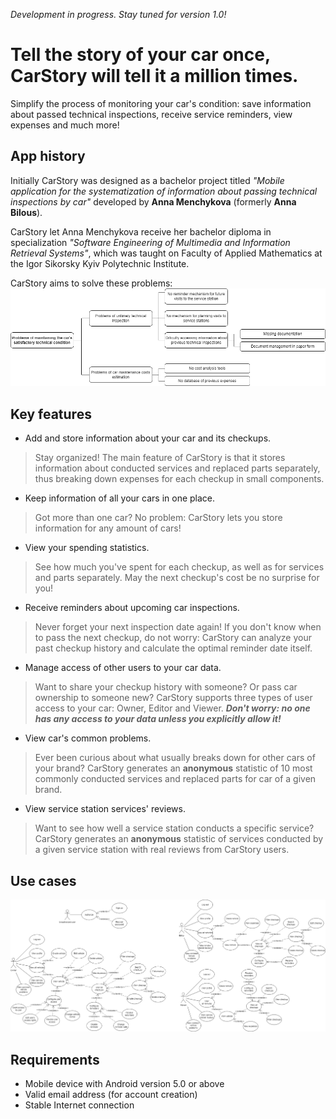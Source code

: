 *Development in progress. Stay tuned for version 1.0!*

# Tell the story of your car once, CarStory will tell it a million times.
Simplify the process of monitoring your car's condition: save information about passed technical inspections, receive service reminders, view expenses and much more!

## App history
Initially CarStory was designed as a bachelor project titled *"Mobile application for the systematization of information about passing technical inspections by car"* developed by **Anna Menchykova** (formerly **Anna Bilous**).

CarStory let Anna Menchykova receive her bachelor diploma in specialization *"Software Engineering of Multimedia and Information Retrieval Systems"*, which was taught on Faculty of Applied Mathematics at the Igor Sikorsky Kyiv Polytechnic Institute.

CarStory aims to solve these problems:
![Decision tree](decision_tree.png)

## Key features
- Add and store information about your car and its checkups.
>Stay organized! The main feature of CarStory is that it stores information about conducted services and replaced parts separately, thus breaking down expenses for each checkup in small components.
- Keep information of all your cars in one place.
>Got more than one car? No problem: CarStory lets you store information for any amount of cars!
- View your spending statistics.
>See how much you've spent for each checkup, as well as for services and parts separately. May the next checkup's cost be no surprise for you!
- Receive reminders about upcoming car inspections.
>Never forget your next inspection date again! If you don't know when to pass the next checkup, do not worry: CarStory can analyze your past checkup history and calculate the optimal reminder date itself.
- Manage access of other users to your car data.
>Want to share your checkup history with someone? Or pass car ownership to someone new? CarStory supports three types of user access to your car: Owner, Editor and Viewer. ***Don't worry: no one has any access to your data unless you explicitly allow it!***
- View car's common problems.
>Ever been curious about what usually breaks down for other cars of your brand? CarStory generates an **anonymous** statistic of 10 most commonly conducted services and replaced parts for car of a given brand.
- View service station services' reviews.
>Want to see how well a service station conducts a specific service? CarStory generates an **anonymous** statistic of services conducted by a given service station with real reviews from CarStory users.

## Use cases
![Use case diagram](usecase.png)

## Requirements
- Mobile device with Android version 5.0 or above
- Valid email address (for account creation)
- Stable Internet connection